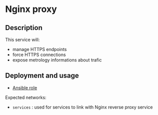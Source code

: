 # Nginx proxy

## Description

This service will:
* manage HTTPS endpoints
* force HTTPS connections
* expose metrology informations about trafic


## Deployment and usage

* [Ansible role](https://github.com/infOpen-Deployments/ansible-role-compose-nginx-proxy.git)

Expected networks:
* `services` : used for services to link with Nginx reverse proxy service
